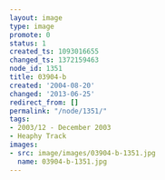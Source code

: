 ```yaml
---
layout: image
type: image
promote: 0
status: 1
created_ts: 1093016655
changed_ts: 1372159463
node_id: 1351
title: 03904-b
created: '2004-08-20'
changed: '2013-06-25'
redirect_from: []
permalink: "/node/1351/"
tags:
- 2003/12 - December 2003
- Heaphy Track
images:
- src: image/images/03904-b-1351.jpg
  name: 03904-b-1351.jpg
---
```


